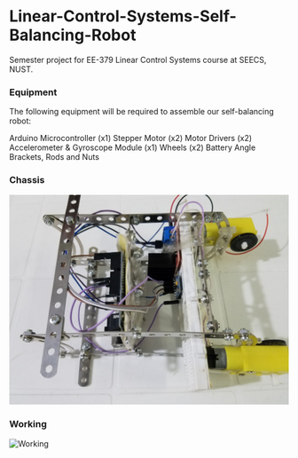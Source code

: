 # Linear-Control-Systems-Self-Balancing-Robot
Semester project for EE-379 Linear Control Systems course at SEECS, NUST.

### Equipment
The following equipment will be required to assemble our self-balancing robot:

Arduino Microcontroller (x1) 
Stepper Motor (x2) 
Motor Drivers (x2) 
Accelerometer & Gyroscope Module (x1) 
Wheels (x2)
Battery 
Angle Brackets, Rods and Nuts

### Chassis
![Chassis](/media/20190502_003904.jpg)


### Working
![Working](/media/balance.gif)

